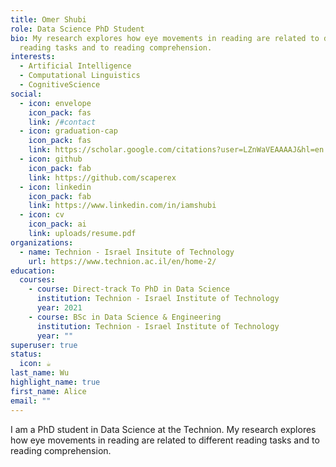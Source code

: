```yaml
---
title: Omer Shubi
role: Data Science PhD Student
bio: My research explores how eye movements in reading are related to different
  reading tasks and to reading comprehension.
interests:
  - Artificial Intelligence
  - Computational Linguistics
  - CognitiveScience
social:
  - icon: envelope
    icon_pack: fas
    link: /#contact
  - icon: graduation-cap
    icon_pack: fas
    link: https://scholar.google.com/citations?user=LZnWaVEAAAAJ&hl=en
  - icon: github
    icon_pack: fab
    link: https://github.com/scaperex
  - icon: linkedin
    icon_pack: fab
    link: https://www.linkedin.com/in/iamshubi
  - icon: cv
    icon_pack: ai
    link: uploads/resume.pdf
organizations:
  - name: Technion - Israel Insitute of Technology
    url: https://www.technion.ac.il/en/home-2/
education:
  courses:
    - course: Direct-track To PhD in Data Science
      institution: Technion - Israel Institute of Technology
      year: 2021
    - course: BSc in Data Science & Engineering
      institution: Technion - Israel Institute of Technology
      year: ""
superuser: true
status:
  icon: ☕️
last_name: Wu
highlight_name: true
first_name: Alice
email: ""
---
```

I am a PhD student in Data Science at the Technion. My research explores how eye movements in reading are related to different reading tasks and to reading comprehension.